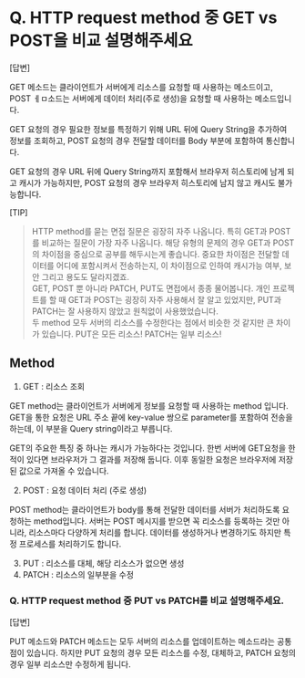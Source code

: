 # Q. HTTP request method 중 GET vs POST을 비교 설명해주세요

[답변]

GET 메소드는 클라이언트가 서버에게 리소스를 요청할 때 사용하는 메소드이고, POST ㅔㅁ소드는 서버에게 데이터 처리(주로 생성)을 요청할 때 사용하는 메소드입니다.

GET 요청의 경우 필요한 정보를 특정하기 위해 URL 뒤에 Query String을 추가하여 정보를 조회하고, POST 요청의 경우 전달할 데이터를 Body 부분에 포함하여 통신합니다.

GET 요청의 경우 URL 뒤에 Query String까지 포함해서 브라우저 히스토리에 남게 되고 캐시가 가능하지만, POST 요청의 경우 브라우저 히스토리에 남지 않고 캐시도 불가능합니다.

[TIP]

> HTTP method를 묻는 면접 질문은 굉장히 자주 나옵니다. 특히 GET과 POST를 비교하는 질문이 가장 자주 나옵니다. 해당 유형의 문제의 경우 GET과 POST의 차이점을 중심으로 공부를 해두시는게 좋습니다. 중요한 차이점은 전달할 데이터를 어디에 포함시켜서 전송하는지, 이 차이점으로 인하여 캐시가능 여부, 보안 그리고 용도도 달라지겠죠.<br>
> GET, POST 뿐 아니라 PATCH, PUT도 면접에서 종종 물어봅니다. 개인 프로젝트를 할 때 GET과 POST는 굉장히 자주 사용해서 잘 알고 있었지만, PUT과 PATCH는 잘 사용하지 않았고 원칙없이 사용했었습니다.<br>
> 두 method 모두 서버의 리소스를 수정한다는 점에서 비슷한 것 같지만 큰 차이가 있습니다. PUT은 모든 리소스! PATCH는 일부 리소스!

## Method

1. GET : 리소스 조회

GET method는 클라이언트가 서버에게 정보를 요청할 때 사용하는 method 입니다. GET을 통한 요청은 URL 주소 끝에 key-value 쌍으로 parameter를 포함하여 전송을 하는데, 이 부분을 Query string이라고 부릅니다.

GET의 주요한 특징 중 하나는 캐시가 가능하다는 것입니다. 한번 서버에 GET요청을 한 적이 있다면 브라우저가 그 결과를 저장해 둡니다. 이후 동일한 요청은 브라우저에 저장된 값으로 가져올 수 있습니다.

2. POST : 요청 데이터 처리 (주로 생성)

POST method는 클라이언트가 body를 통해 전달한 데이터를 서버가 처리하도록 요청하는 method입니다. 서버는 POST 메시지를 받으면 꼭 리소스를 등록하는 것만 아니라, 리소스마다 다양하게 처리를 합니다. 데이터를 생성하거나 변경하기도 하지만 특정 프로세스를 처리하기도 합니다.

3. PUT : 리소스를 대체, 해당 리소스가 없으면 생성
4. PATCH : 리소스의 일부분을 수정

### Q. HTTP request method 중 PUT vs PATCH를 비교 설명해주세요.

[답변]

PUT 메소드와 PATCH 메소드는 모두 서버의 리소스를 업데이트하는 메소드라는 공통점이 있습니다. 하지만 PUT 요청의 경우 모든 리소스를 수정, 대체하고, PATCH 요청의 경우 일부 리소스만 수정하게 됩니다.
